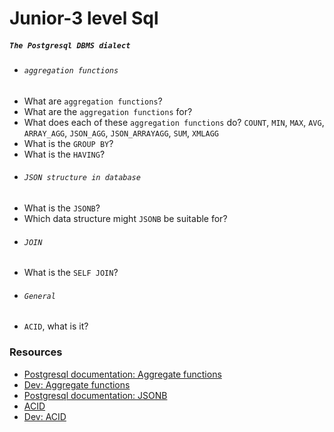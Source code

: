 # Junior-3 level Sql

##### `The Postgresql DBMS dialect`

- ###### `aggregation functions`

* What are `aggregation functions`?
* What are the `aggregation functions` for?
* What does each of these `aggregation functions` do? `COUNT`, `MIN`, `MAX`, `AVG`, `ARRAY_AGG`, `JSON_AGG`, `JSON_ARRAYAGG`, `SUM`, `XMLAGG`
* What is the `GROUP BY`?
* What is the `HAVING`?

- ###### `JSON structure in database`

* What is the `JSONB`?
* Which data structure might `JSONB` be suitable for?

- ###### `JOIN`

* What is the `SELF JOIN`?

- ###### `General`

* `ACID`, what is it?

### Resources

- [Postgresql documentation: Aggregate functions](https://www.postgresql.org/docs/current/functions-aggregate.html)
- [Dev: Aggregate functions](https://dev.to/timescale/how-postgresql-aggregation-works-and-how-it-inspired-our-hyperfunctions-design-33k6?ysclid=m55b6zmvxm400507156)
- [Postgresql documentation: JSONB](https://www.postgresql.org/docs/current/datatype-json.html)
- [ACID](https://en.wikipedia.org/wiki/ACID)
- [Dev: ACID](https://dev.to/karimerrahli/acid-in-database-systems-11ih?ysclid=m55d6li2ol351610386)
